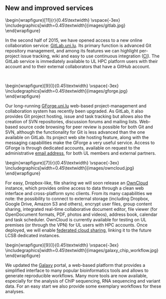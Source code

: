 ## New and improved services

\begin{wrapfigure}[11]{r}{0.45\textwidth}
  \vspace{-3ex}
  \includegraphics[width=0.45\textwidth]{images/gitlab.jpg}
\end{wrapfigure}

In the second half of 2015, we have opened access to a new online collaboration
service: [GitLab.uni.lu](https://gitlab.uni.lu). Its primary function is advanced Git repository management,
and among its features we can highlight per-project issue tracking, wiki and easy to use continuous integration
([CI](https://about.gitlab.com/gitlab-ci/)). The GitLab service is immediately available to UL HPC platform
users with their account and to their external collaborators that have a GitHub account.

&nbsp;

\begin{wrapfigure}[9]{l}{0.45\textwidth}
  \vspace{-3ex}
  \includegraphics[width=0.45\textwidth]{images/gforge.jpg}
\end{wrapfigure}

Our long-running [GForge.uni.lu](https://gforge.uni.lu) web-based project-management and collaboration system
has recently been upgraded. As GitLab, it also provides Git project hosting, issue and task tracking but allows
also the creation of SVN repositories, discussion forums and mailing lists. Web-based source code browsing
for peer review is possible for both Git and SVN, although the functionality for Git is less advanced than
the one available on GitLab. Its project web site hosting feature, along with the messaging capabilities
make the GForge a very useful service. Access to GForge is through dedicated accounts, available on request
to the administrative [email address](mailto:admin@gforge.uni.lu), for both UL members and external partners.

\begin{wrapfigure}[7]{r}{0.45\textwidth}
  \vspace{-3ex}
  \includegraphics[width=0.45\textwidth]{images/owncloud.jpg}
\end{wrapfigure}

For easy, Dropbox-like, file sharing we will soon release an [OwnCloud](https://owncloud.uni.lu) instance,
which provides online access to data through a clean web interface and cross-platform sync clients.
From its many capabilities we note: the possibility to connect to external storage (including Dropbox, Google
Drive, Amazon S3 and others), encrypt user files, group content sharing, integrated real-time collaborative
document editor, file viewer (for OpenDocument formats, PDF, photos and videos), address book, calendar and
task scheduler. OwnCloud is currently available for testing on UL premises (or through the VPN) for UL users
with HPC accounts. Once deployed, we will enable [federated cloud sharing](https://owncloud.org/federation/),
linking it to the future LCSB dedicated instances.

\begin{wrapfigure}[9]{l}{0.45\textwidth}
  \vspace{-3ex}
  \includegraphics[width=0.45\textwidth]{images/galaxy_chip_workflow.jpg}
\end{wrapfigure}

We updated the [Galaxy](http://galaxy-server.uni.lu) portal, a web-based platform that provides a simplified interface to many popular bioinformatics tools and allows to generate reproducible workflows. Many more tools are now available, especially for the analysis of ChIP sequencing, RNA sequencing and variant data. For an easy start we also provide some exemplary workflows for these analyses.
